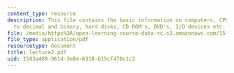 ```yaml
---
content_type: resource
description: This file contains the basic information on computers, CPU, conversions
  to decimal and binary, hard disks, CD ROM's, DVD's, I/O devices etc.
file: /media/https%3A/open-learning-course-data-rc.s3.amazonaws.com/15-561-information-technology-essentials-spring-2005/1583a48996143e8e6318b15cf470c1c2_lecture2.pdf
file_type: application/pdf
resourcetype: Document
title: lecture2.pdf
uid: 1583a489-9614-3e8e-6318-b15cf470c1c2
---
```

